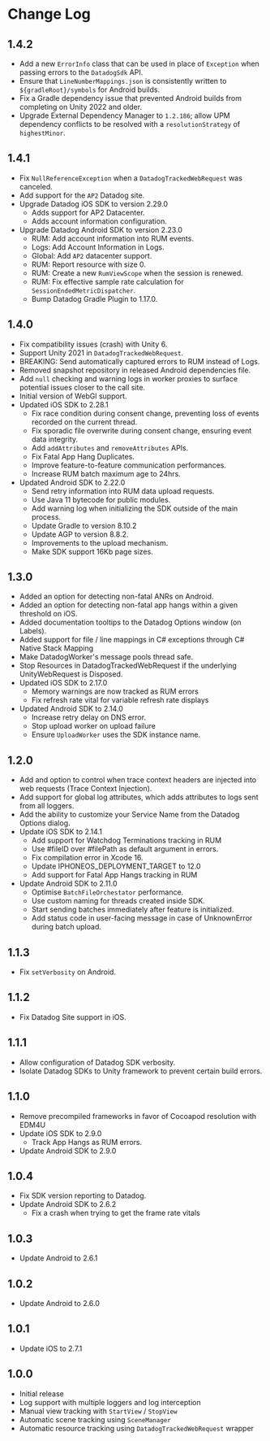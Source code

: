 # Change Log

## 1.4.2

* Add a new `ErrorInfo` class that can be used in place of `Exception` when passing errors to the `DatadogSdk` API.
* Ensure that `LineNumberMappings.json` is consistently written to `${gradleRoot}/symbols` for Android builds.
* Fix a Gradle dependency issue that prevented Android builds from completing on Unity 2022 and older.
* Upgrade External Dependency Manager to `1.2.186`; allow UPM dependency conflicts to be resolved with a `resolutionStrategy` of `highestMinor`.

## 1.4.1

* Fix `NullReferenceException` when a `DatadogTrackedWebRequest` was canceled.
* Add support for the `AP2` Datadog site.
* Upgrade Datadog iOS SDK to version 2.29.0
  * Adds support for AP2 Datacenter.
  * Adds account information configuration.
* Upgrade Datadog Android SDK to version 2.23.0
  * RUM: Add account information into RUM events.
  * Logs: Add Account Information in Logs.
  * Global: Add `AP2` datacenter support.
  * RUM: Report resource with size 0.
  * RUM: Create a new `RumViewScope` when the session is renewed.
  * RUM: Fix effective sample rate calculation for `SessionEndedMetricDispatcher`.
  * Bump Datadog Gradle Plugin to 1.17.0.

## 1.4.0

* Fix compatibility issues (crash) with Unity 6.
* Support Unity 2021 in `DatadogTrackedWebRequest`.
* BREAKING: Send automatically captured errors to RUM instead of Logs.
* Removed snapshot repository in released Android dependencies file.
* Add `null` checking and warning logs in worker proxies to surface potential issues closer to the call site.
* Initial version of WebGl support.
* Updated iOS SDK to 2.28.1
  * Fix race condition during consent change, preventing loss of events recorded on the current thread.
  * Fix sporadic file overwrite during consent change, ensuring event data integrity.
  * Add `addAttributes` and `removeAttributes` APIs.
  * Fix Fatal App Hang Duplicates.
  * Improve feature-to-feature communication performances.
  * Increase RUM batch maximum age to 24hrs.
* Updated Android SDK to 2.22.0
  * Send retry information into RUM data upload requests.
  * Use Java 11 bytecode for public modules.
  * Add warning log when initializing the SDK outside of the main process.
  * Update Gradle to version 8.10.2
  * Update AGP to version 8.8.2.
  * Improvements to the upload mechanism.
  * Make SDK support 16Kb page sizes.

## 1.3.0

* Added an option for detecting non-fatal ANRs on Android.
* Added an option for detecting non-fatal app hangs within a given threshold on iOS.
* Added documentation tooltips to the Datadog Options window (on Labels).
* Added support for file / line mappings in C# exceptions through C# Native Stack Mapping
* Make DatadogWorker's message pools thread safe.
* Stop Resources in DatadogTrackedWebRequest if the underlying UnityWebRequest is Disposed.
* Updated iOS SDK to 2.17.0
  * Memory warnings are now tracked as RUM errors
  * Fix refresh rate vital for variable refresh rate displays
* Updated Android SDK to 2.14.0
  * Increase retry delay on DNS error.
  * Stop upload worker on upload failure
  * Ensure `UploadWorker` uses the SDK instance name.

## 1.2.0

* Add and option to control when trace context headers are injected into web requests (Trace Context Injection).
* Add support for global log attributes, which adds attributes to logs sent from all loggers.
* Add the ability to customize your Service Name from the Datadog Options dialog.
* Update iOS SDK to 2.14.1
  * Add support for Watchdog Terminations tracking in RUM
  * Use #fileID over #filePath as default argument in errors.
  * Fix compilation error in Xcode 16.
  * Update IPHONEOS_DEPLOYMENT_TARGET to 12.0
  * Add support for Fatal App Hangs tracking in RUM
* Update Android SDK to 2.11.0
  * Optimise `BatchFileOrchestator` performance.
  * Use custom naming for threads created inside SDK.
  * Start sending batches immediately after feature is initialized.
  * Add status code in user-facing message in case of UnknownError during batch upload.

## 1.1.3

* Fix `setVerbosity` on Android.

## 1.1.2

* Fix Datadog Site support in iOS.

## 1.1.1

* Allow configuration of Datadog SDK verbosity.
* Isolate Datadog SDKs to Unity framework to prevent certain build errors.

## 1.1.0

* Remove precompiled frameworks in favor of Cocoapod resolution with EDM4U
* Update iOS SDK to 2.9.0
  * Track App Hangs as RUM errors.
* Update Android SDK to 2.9.0

## 1.0.4

* Fix SDK version reporting to Datadog.
* Update Android SDK to 2.6.2
  * Fix a crash when trying to get the frame rate vitals

## 1.0.3

* Update Android to 2.6.1

## 1.0.2

* Update Android to 2.6.0

## 1.0.1

* Update iOS to 2.7.1

## 1.0.0

* Initial release
* Log support with multiple loggers and log interception
* Manual view tracking with `StartView` / `StopView`
* Automatic scene tracking using `SceneManager`
* Automatic resource tracking using `DatadogTrackedWebRequest` wrapper
